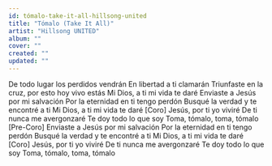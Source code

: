 ```yaml
---
id: tómalo-take-it-all-hillsong-united
title: "Tómalo (Take It All)"
artist: "Hillsong UNITED"
album: ""
cover: ""
created: ""
updated: ""
---
```


De todo lugar los perdidos vendrán
En libertad a ti clamarán
Triunfaste en la cruz, por esto hoy vivo estás
Mi Dios, a ti mi vida te daré
Enviaste a Jesús por mi salvación
Por la eternidad en ti tengo perdón
Busqué la verdad y te encontré a ti
Mi Dios, a ti mi vida te daré
[Coro]
Jesús, por ti yo viviré
De ti nunca me avergonzaré
Te doy todo lo que soy
Toma, tómalo, toma, tómalo
[Pre-Coro]
Enviaste a Jesús por mi salvación
Por la eternidad en ti tengo perdón
Busqué la verdad y te encontré a ti
Mi Dios, a ti mi vida te daré
[Coro]
Jesús, por ti yo viviré
De ti nunca me avergonzaré
Te doy todo lo que soy
Toma, tómalo, toma, tómalo
